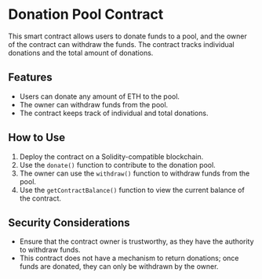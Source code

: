 # Donation Pool Contract

This smart contract allows users to donate funds to a pool, and the owner of the contract can withdraw the funds. The contract tracks individual donations and the total amount of donations.

## Features

- Users can donate any amount of ETH to the pool.
- The owner can withdraw funds from the pool.
- The contract keeps track of individual and total donations.

## How to Use

1. Deploy the contract on a Solidity-compatible blockchain.
2. Use the `donate()` function to contribute to the donation pool.
3. The owner can use the `withdraw()` function to withdraw funds from the pool.
4. Use the `getContractBalance()` function to view the current balance of the contract.

## Security Considerations

- Ensure that the contract owner is trustworthy, as they have the authority to withdraw funds.
- This contract does not have a mechanism to return donations; once funds are donated, they can only be withdrawn by the owner.
